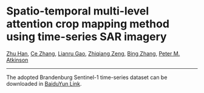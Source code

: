 # Spatio-temporal multi-level attention crop mapping method using time-series SAR imagery
[Zhu Han](https://scholar.google.com/citations?user=AtmD3QUAAAAJ&hl=zh-CN&oi=sra), [Ce Zhang](https://scholar.google.com/citations?user=1BGDL6kAAAAJ&hl=zh-CN&oi=sra), [Lianru Gao](https://scholar.google.com/citations?user=La-8gLMAAAAJ&hl=zh-CN&oi=sra), [Zhiqiang Zeng](https://scholar.google.com/citations?user=rKfw-PkAAAAJ&hl=zh-CN), [Bing Zhang](https://scholar.google.com/citations?user=nHup8tQAAAAJ&hl=zh-CN), [Peter M. Atkinson](https://scholar.google.com/citations?user=SK8kZ9cAAAAJ&hl=zh-CN)

___________

The adopted Brandenburg Sentinel-1 time-series dataset can be downloaded in [BaiduYun Link](https://pan.baidu.com/s/1g0e9toTicVlyuhdSWF2wXg?pwd=6fqa).
